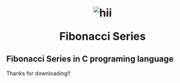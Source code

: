 <h1 align="center">

![hii](https://github.com/MiniatureDev/MiniatureDev/blob/main/mona-whisper.gif?raw=true)

<Strong>Fibonacci Series</Strong>
</h1>
<h2>
Fibonacci Series in C programing language
</h2>

Thanks for downloading!!
